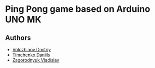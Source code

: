 # Ping Pong game based on Arduino UNO MK

## Authors
- [Volozhinov Dmitriy](https://github.com/Dmitriy2442)
- [Timchenko Daniils](https://github.com/Danitim)
- [Zagorodnyuk Vladislav](https://github.com/VladZg)
